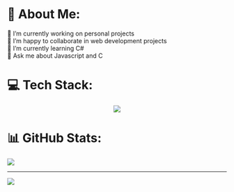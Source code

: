 # 💫 About Me:
🔭 I’m currently working on personal projects<br>👯 I’m happy to collaborate in web development projects<br>🌱 I’m currently learning C#<br>💬 Ask me about Javascript and C


# 💻 Tech Stack:
<p align="center">
  <a href="https://skillicons.dev">
    <img src="https://skillicons.dev/icons?i=cs,dotnet,javascript,php,mysql,html,css,sass,wordpress,git,visualstudio,vscode" />
  </a>
</p>

# 📊 GitHub Stats:

![](https://github-readme-stats.vercel.app/api/top-langs/?username=Ogmamma&theme=solarized-light&hide_border=false&include_all_commits=false&count_private=false&layout=compact)

---
[![](https://visitcount.itsvg.in/api?id=Ogmamma&icon=0&color=0)](https://visitcount.itsvg.in)

<!-- Proudly created with GPRM ( https://gprm.itsvg.in ) -->
